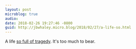 ```yaml
---
layout: post
microblog: true
audio: 
date: 2018-02-26 19:27:46 -0800
guid: http://jbwhaley.micro.blog/2018/02/27/a-life-so.html
---
```

A life [so full of tragedy](https://www.theverge.com/2018/2/25/17041440/bluetooth-location-tracking-iphone-android-privacy). It's too much to bear.

